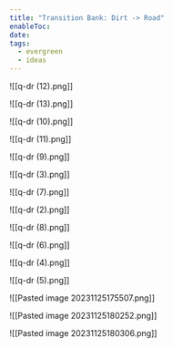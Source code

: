 ```yaml
---
title: "Transition Bank: Dirt -> Road"
enableToc: 
date: 
tags:
  - evergreen
  - ideas
---
```

![[q-dr (12).png]]

![[q-dr (13).png]]

![[q-dr (10).png]]

![[q-dr (11).png]]

![[q-dr (9).png]]

![[q-dr (3).png]]

![[q-dr (7).png]]

![[q-dr (2).png]]

![[q-dr (8).png]]

![[q-dr (6).png]]

![[q-dr (4).png]]

![[q-dr (5).png]]

![[Pasted image 20231125175507.png]]

![[Pasted image 20231125180252.png]]

![[Pasted image 20231125180306.png]]